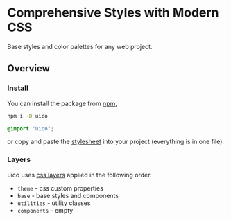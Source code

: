 # Comprehensive Styles with Modern CSS

Base styles and color palettes for any web project.

## Overview

### Install

You can install the package from [npm](https://www.npmjs.com/package/uico),

```bash
npm i -D uico
```

```css
@import "uico";
```

or copy and paste the [stylesheet](https://github.com/rossrobino/uico/tree/main/packages/uico/style.css) into your project (everything is in one file).

### Layers

uico uses [css layers](https://developer.mozilla.org/en-US/docs/Web/CSS/@layer) applied in the following order.

- `theme` - css custom properties
- `base` - base styles and components
- `utilities` - utility classes
- `components` - empty
